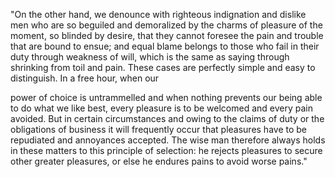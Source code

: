 "On the other hand, we denounce with righteous 
indignation and dislike men who are so beguiled 
and demoralized by the charms of pleasure of the
 moment, so blinded by desire, that they cannot 
 foresee the pain and trouble that are bound to 
 ensue; and equal blame belongs to those who fail 
 in their duty through weakness of will, which is
  the same as saying through shrinking from toil 
  and pain. These cases are perfectly simple and
  easy to distinguish. In a free hour, when our 

    
  power of choice is untrammelled and when nothing prevents our being able to do what we like best, every pleasure is to be welcomed and every pain avoided. But in certain circumstances and owing to the claims of duty or the obligations of business it will frequently occur that pleasures have to be repudiated and annoyances accepted. The wise man therefore always holds in these matters to this principle of selection: he rejects pleasures to secure other greater pleasures, or else he endures pains to avoid worse pains."